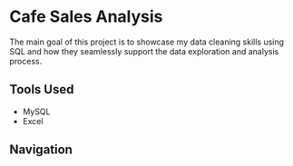 # Cafe Sales Analysis

The main goal of this project is to showcase my data cleaning skills using SQL and how they seamlessly support the data exploration and analysis process.

## Tools Used
- MySQL
- Excel

## Navigation

